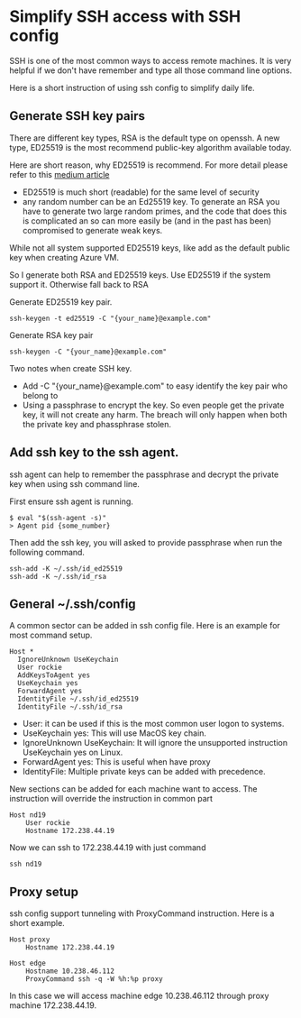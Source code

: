 # Simplify SSH access with SSH config 

SSH is one of the most common ways to access remote machines.
It is very helpful if we don't have remember and type all those command line options.

Here is a short instruction of using ssh config to simplify daily life.

## Generate SSH key pairs

There are different key types, RSA is the default type on openssh.
A new type, ED25519 is the most recommend public-key algorithm available today. 

Here are short reason, why ED25519 is recommend. For more detail please refer to this [medium article](https://medium.com/risan/upgrade-your-ssh-key-to-ed25519-c6e8d60d3c54)

* ED25519 is much short (readable) for the same level of security 
* any random number can be an Ed25519 key. To generate an RSA you have to generate two large random primes, and the code that does this is complicated an so can more easily be (and in the past has been) compromised to generate weak keys.

While not all system supported ED25519 keys, like add as the default public key when creating Azure VM.

So I generate both RSA and ED25519 keys. 
Use ED25519 if the system support it. 
Otherwise fall back to RSA

Generate ED25519 key pair. 

    ssh-keygen -t ed25519 -C "{your_name}@example.com"
       
Generate RSA key pair
 
    ssh-keygen -C "{your_name}@example.com" 

Two notes when create SSH key. 

* Add -C "{your_name}@example.com"  to easy identify the key pair who belong to
* Using a passphrase to encrypt the key. So even people get the private key, it will not create any harm. The breach will only happen when both the private key and phassphrase stolen. 

## Add ssh key to the ssh agent.
 
ssh agent can help to remember the passphrase and decrypt the private key when using ssh command line.

First ensure ssh agent is running.

    $ eval "$(ssh-agent -s)"
    > Agent pid {some_number}

Then add the ssh key, you will asked to provide passphrase when run the following command.

    ssh-add -K ~/.ssh/id_ed25519
    ssh-add -K ~/.ssh/id_rsa


## General ~/.ssh/config

A common sector can be added in ssh config file. Here is an example for most command setup.

    Host *
      IgnoreUnknown UseKeychain
      User rockie
      AddKeysToAgent yes
      UseKeychain yes
      ForwardAgent yes
      IdentityFile ~/.ssh/id_ed25519
      IdentityFile ~/.ssh/id_rsa
       
* User: it can be used if this is the most common user logon to systems.
* UseKeychain yes: This will use MacOS key chain. 
* IgnoreUnknown UseKeychain: It will ignore the unsupported instruction UseKeychain yes on Linux.
* ForwardAgent yes: This is useful when have proxy
* IdentityFile: Multiple private keys can be added with precedence. 

New sections can be added for each machine want to access. 
The instruction will override the instruction in common part

    Host nd19
        User rockie
        Hostname 172.238.44.19  

Now we can ssh to 172.238.44.19 with just command

    ssh nd19
             
## Proxy setup

ssh config support tunneling with ProxyCommand instruction. Here is a short example.

    Host proxy
        Hostname 172.238.44.19  
        
    Host edge
        Hostname 10.238.46.112
        ProxyCommand ssh -q -W %h:%p proxy

In this case we will access machine edge 10.238.46.112 through proxy machine 172.238.44.19.


        

